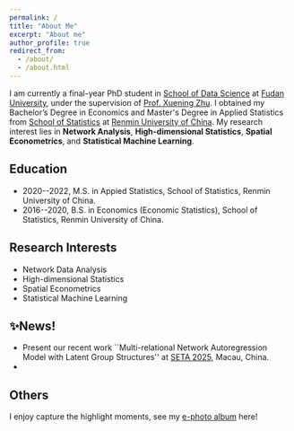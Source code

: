 ```yaml
---
permalink: /
title: "About Me"
excerpt: "About me"
author_profile: true
redirect_from: 
  - /about/
  - /about.html
---
```




I am currently a final-year PhD student in [School of Data Science](https://sds.fudan.edu.cn/) at [Fudan University](https://www.fudan.edu.cn/), under the supervision of [Prof. Xuening Zhu](https://xueningzhu.github.io/). 
I obtained my Bachelor’s Degree in Economics and Master's Degree in Applied Statistics from [School of Statistics](http://stat.ruc.edu.cn/) at [Renmin University of China](https://www.ruc.edu.cn/). 
My research interest lies in **Network Analysis**, **High-dimensional Statistics**, **Spatial Econometrics**, and **Statistical Machine Learning**.


## Education 

- 2020--2022, M.S. in Appied Statistics, School of Statistics, Renmin University of China.
- 2016--2020, B.S. in Economics (Economic Statistics), School of Statistics, Renmin University of China.

## Research Interests

- Network Data Analysis
- High-dimensional Statistics
- Spatial Econometrics
- Statistical Machine Learning

## ✨News!

- Present our recent work ``Multi-relational Network Autoregression Model with Latent Group Structures'' at [SETA 2025](https://fba.um.edu.mo/seta2025/), Macau, China.
- 


## Others

I enjoy capture the highlight moments, see my [e-photo album](https://www.flickr.com/photos/199162429@N08/) here!
